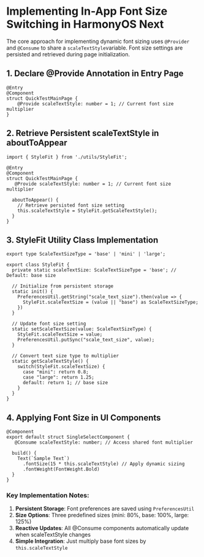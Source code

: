 # Implementing In-App Font Size Switching in HarmonyOS Next

The core approach for implementing dynamic font sizing uses `@Provider` and `@Consume` to share a `scaleTextStyle`variable. Font size settings are persisted and retrieved during page initialization.

## 1. Declare @Provide Annotation in Entry Page

```
@Entry
@Component
struct QuickTestMainPage { 
    @Provide scaleTextStyle: number = 1; // Current font size multiplier
}
```

## 2. Retrieve Persistent scaleTextStyle in aboutToAppear

```
import { StyleFit } from './utils/StyleFit';

@Entry
@Component
struct QuickTestMainPage { 
   @Provide scaleTextStyle: number = 1; // Current font size multiplier
  
  aboutToAppear() {
    // Retrieve persisted font size setting
    this.scaleTextStyle = StyleFit.getScaleTextStyle();
  }
}
```

## 3. StyleFit Utility Class Implementation

```
export type ScaleTextSizeType = 'base' | 'mini' | 'large';

export class StyleFit {
  private static scaleTextSize: ScaleTextSizeType = 'base'; // Default: base size

  // Initialize from persistent storage
  static init() {
    PreferencesUtil.getString("scale_text_size").then(value => {
      StyleFit.scaleTextSize = (value || "base") as ScaleTextSizeType;
    })
  }
  
  // Update font size setting
  static setScaleTextSize(value: ScaleTextSizeType) {
    StyleFit.scaleTextSize = value;
    PreferencesUtil.putSync("scale_text_size", value);
  }

  // Convert text size type to multiplier
  static getScaleTextStyle() {
    switch(StyleFit.scaleTextSize) {
      case "mini": return 0.8;
      case "large": return 1.25;
      default: return 1; // base size
    }
  }
}
```

## 4. Applying Font Size in UI Components

```
@Component
export default struct SingleSelectComponent {
   @Consume scaleTextStyle: number; // Access shared font multiplier
  
  build() {
    Text(`Sample Text`)
      .fontSize(15 * this.scaleTextStyle) // Apply dynamic sizing
      .fontWeight(FontWeight.Bold)
  }
} 
```

### Key Implementation Notes:

1. **Persistent Storage**: Font preferences are saved using `PreferencesUtil`
2. **Size Options**: Three predefined sizes (mini: 80%, base: 100%, large: 125%)
3. **Reactive Updates**: All @Consume components automatically update when scaleTextStyle changes
4. **Simple Integration**: Just multiply base font sizes by `this.scaleTextStyle`
